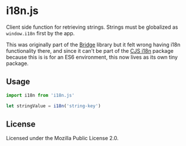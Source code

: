 # i18n.js

Client side function for retrieving strings. Strings must be globalized as
`window.i18n` first by the app.

This was originally part of the
[Bridge](https://github.com/somebeaver/Bridge.js) library but it felt wrong
having i18n functionality there, and since it can't be part of the [CJS
i18n](https://github.com/somebeaver/cardinal-i18n) package because this is is
for an ES6 environment, this now lives as its own tiny package.

## Usage

```javascript
import i18n from 'i18n.js'

let stringValue = i18n('string-key')
```

## License

Licensed under the Mozilla Public License 2.0.